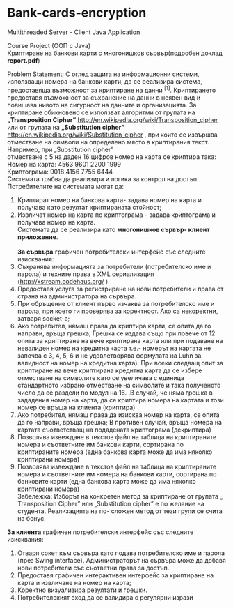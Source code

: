 # Bank-cards-encryption
Multithreaded Server - Client Java Application

Course Project
(OOП с  Java)<br>
Криптиране на банкови карти с многонишков сървър(подробен доклад <b>report.pdf</b>)


Problem Statement: 
С оглед защита на информационни системи, използващи номера на банкови карти, да се реализира система, предоставяща възможност за криптиране на данни <sup>[1]</sup>. 
Криптирането предоставя възможност за съхранение на данни в неявен вид и повишава нивото на сигурност на данните и 
организацията. За криптиране обикновено се използват алгоритми от 
групата на <b>„Transposition Cipher”</b> http://en.wikipedia.org/wiki/Transposition_cipher  
или от групата на <b>„Substitution cipher”</b> http://en.wikipedia.org/wiki/Substitution_cipher , 
при които се извършва отместване на символи на определено място в криптирания текст. Например, при „Substitution cipher”  
отместване  с 5 на даден 16 цифров номер на карта се криптира така:<br>
	Номер на карта: 	4563 9601 2200 1999<br>
	Криптограма: 	9018 4156 7755 6444 <br>
Системата трябва да реализира и логика за контрол на достъп. Потребителите на системата  могат да:<br>
1.	Криптират номер на банкова карта-  задава номер на карта и получава като резултат криптираната стойност;<br>
2.	Извличат номер на карта по криптограма – задава криптограма и получава номер на карта.<br>
Системата да се реализира като <b>многонишков сървър- клиент приложение</b>. <br><br>
<b>За сървъра</b> графичен потребителски интерфейс със следните изисквания:<br>
1.	Съхранява информацията за потребители (потребителско име и парола) и техните права в  XML сериализация (http://xstream.codehaus.org/ )<br>
2.	Предоставя услуга за регистриране на нови потребители и права от страна на администратора на сървъра.<br>
3.	При обръщение от клиент първо изчаква за потребителско име и парола, при което ги проверява за коректност. Ако са некоректни, затваря socket-а;<br>
4.	Ако потребител, нямащ права да криптира карти, се опита да го направи, връща грешка; Грешка се издава също при повече от 12 опита за криптиране на вече криптирана карта или при подаване на невалиден номер на кредитна карта т.е.- номерът на картата не започва с  3, 4, 5, 6 и не удовлетворява формулата на Luhn за валидност на номер на кредитна карта). При всеки следващ опит за криптиране на вече криптирана кредитна карта да се избере отместване на символите като се увеличава с единица стандартното избрано отместване на символите и така полученото число да се раздели по модул на 16. .В случай, че няма грешка в зададения номер на карта, да се криптира номера на картата и този номер се връща на клиента (криптира)<br>
5.	Ако потребител, нямащ права да изисква номер на карта, се опита да го направи, връща грешка; В противен случай, връща номера на картата съответстващ на подадената криптограма (декриптира)<br>
6.	Позволява извеждане в текстов файл на таблица на криптираните номера и съответните им банкови карти, сортирана по криптираните номера (една банкова карта може да има няколко криптирани номера)<br>
7.	Позволява извеждане в текстов файл на таблица на криптираните номера и съответните им номера на банкови карти, сортирана по банковите карти (една банкова карта може да има няколко криптирани номера)<br>
Забележка: Изборът на конкретен метод за криптиране от групата „ Transposition Cipher” или „Substitution cipher” е по желание на студента. Реализацията на по- сложен метод от тези групи се счита на бонус.<br>

<b>За клиента</b> графичен потребителски интерфейс със следните изисквания:<br>
1.	Отваря сокет към сървъра като подава потребителско име и парола (през Swing interface). Администраторът на сървъра може да добавя нови потребители със съответни права за достъп.<br>
2.	Предоставя графичен интерактивен интерфейс за криптиране на карта и извличане на номер на карта;<br>
3.	Коректно визуализира резултати и грешки.<br>
4.	Потребителският вход да се валидира с регулярни изрази<br>
